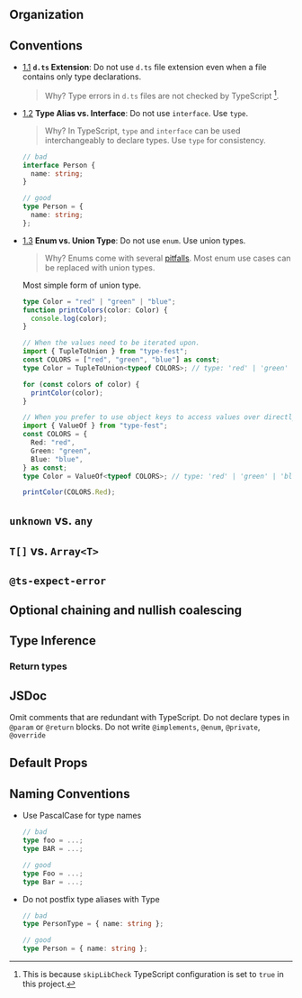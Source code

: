 ## Organization

## Conventions

- [1.1](#convensions-d-ts-extension) **`d.ts` Extension**: Do not use `d.ts` file extension even when a file contains only type declarations.

  > Why? Type errors in `d.ts` files are not checked by TypeScript [^1].

[^1]: This is because `skipLibCheck` TypeScript configuration is set to `true` in this project.

- [1.2](#convensions-type-alias-vs-interface) **Type Alias vs. Interface**: Do not use `interface`. Use `type`.

  > Why? In TypeScript, `type` and `interface` can be used interchangeably to declare types. Use `type` for consistency.

  ```ts
  // bad
  interface Person {
    name: string;
  }

  // good
  type Person = {
    name: string;
  };
  ```

- [1.3](#convensions-enum-vs-union-type) **Enum vs. Union Type**: Do not use `enum`. Use union types.

  > Why? Enums come with several [pitfalls](https://blog.logrocket.com/why-typescript-enums-suck/). Most enum use cases can be replaced with union types.

  Most simple form of union type.

  ```ts
  type Color = "red" | "green" | "blue";
  function printColors(color: Color) {
    console.log(color);
  }

  // When the values need to be iterated upon.
  import { TupleToUnion } from "type-fest";
  const COLORS = ["red", "green", "blue"] as const;
  type Color = TupleToUnion<typeof COLORS>; // type: 'red' | 'green' | 'blue'

  for (const colors of color) {
    printColor(color);
  }

  // When you prefer to use object keys to access values over directly using literal values. (i.e. `COLORS.Red` vs. `"red"`)
  import { ValueOf } from "type-fest";
  const COLORS = {
    Red: "red",
    Green: "green",
    Blue: "blue",
  } as const;
  type Color = ValueOf<typeof COLORS>; // type: 'red' | 'green' | 'blue'

  printColor(COLORS.Red);
  ```

## `unknown` vs. `any`

## `T[]` vs. `Array<T>`

## `@ts-expect-error`

## Optional chaining and nullish coalescing

## Type Inference

### Return types

## JSDoc

Omit comments that are redundant with TypeScript. Do not declare types in `@param` or `@return` blocks. Do not write `@implements`, `@enum`, `@private`, `@override`

## Default Props

## Naming Conventions

- Use PascalCase for type names

  ```ts
  // bad
  type foo = ...;
  type BAR = ...;

  // good
  type Foo = ...;
  type Bar = ...;
  ```

- Do not postfix type aliases with Type

  ```ts
  // bad
  type PersonType = { name: string };

  // good
  type Person = { name: string };
  ```

